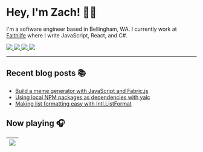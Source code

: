# Hey, I'm Zach! 👋🏻

I'm a software engineer based in Bellingham, WA. I currently work at [Faithlife](https://faithlife.com/careers) where I write JavaScript, React, and C#.

<a href="https://www.zachsnoek.com" target="_blank">
    <img src="https://img.icons8.com/ios-glyphs/32/a5adf7/globe--v1.png"/>
</a>
<a href="https://www.linkedin.com/in/zach-snoek-5b327b179/" target="_blank">
    <img src="https://img.icons8.com/material-outlined/32/a5adf7/linkedin--v1.png"/>
</a>
<a href="https://twitter.com/zach_snoek" target="_blank">
    <img src="https://img.icons8.com/small/32/a5adf7/twitter-squared.png"/>
</a>
<a href="https://dev.to/zachsnoek" target="_blank">
    <img src="https://img.icons8.com/windows/32/a5adf7/dev.png"/>
</a>

---

## Recent blog posts 📚

<!-- BLOG POSTS -->

* [Build a meme generator with JavaScript and Fabric.js](https://hashnode.com/post/cktaiu3qj06i67ts1af77gn07)
* [Using local NPM packages as dependencies with yalc](https://hashnode.com/post/ckt7uffuc0ls895s1fxtdfhag)
* [Making list formatting easy with Intl.ListFormat](https://blog.zachsnoek.com/making-list-formatting-easy-with-intllistformat)

## Now playing 🎧

|[![](https://spotify-readme.azurewebsites.net/api/get-current-track)](https://open.spotify.com/user/zachsnoek)|
|-|
